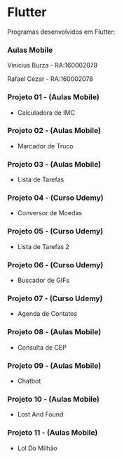 # Flutter

Programas desenvolvidos em Flutter:

### Aulas Mobile

Vinicius Burza - RA:160002079

Rafael Cezar - RA:160002078

### Projeto 01 - (Aulas Mobile)
- Calculadora de IMC

### Projeto 02 -  (Aulas Mobile)
- Marcador de Truco

### Projeto 03 -  (Aulas Mobile)
- Lista de Tarefas

### Projeto 04 - (Curso Udemy)
- Conversor de Moedas

### Projeto 05 - (Curso Udemy)
- Lista de Tarefas 2

### Projeto 06 - (Curso Udemy)
- Buscador de GIFs

### Projeto 07 - (Curso Udemy)
- Agenda de Contatos

### Projeto 08 -  (Aulas Mobile)
- Consulta de CEP

### Projeto 09 -  (Aulas Mobile)
- Chatbot

### Projeto 10 -  (Aulas Mobile)
- Lost And Found

### Projeto 11 -  (Aulas Mobile)
- Lol Do Milhão



